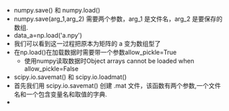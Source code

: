 - numpy.save() 和 numpy.load()
- numpy.save(arg_1,arg_2) 需要两个参数，arg_1 是文件名，arg_2 是要保存的数组.
- data_a=np.load('a.npy')
- 我们可以看到这一过程把原本为矩阵的 a 变为数组型了
- 在np.load()在加载数据时需要带一个参数allow_pickle=True
	- 使用numpy读取数据时Object arrays cannot be loaded when allow_pickle=False
- scipy.io.savemat() 和 scipy.io.loadmat()
- 首先我们用 scipy.io.savemat() 创建 .mat 文件，该函数有两个参数,一个文件名和一个包含变量名和取值的字典.
-